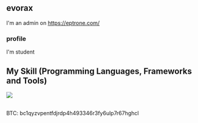 ## evorax

I'm an admin on https://eptrone.com/

### profile

I'm student

## My Skill (Programming Languages, Frameworks and Tools)

<img src="https://skillicons.dev/icons?i=python,golang,zig,javascript,rust" /> <br /><br />

BTC: bc1qyzvpentfdjrdp4h493346r3fy6ulp7r67hghcl
<!--
**evorax/evorax** is a ✨ _special_ ✨ repository because its `README.md` (this file) appears on your GitHub profile.

Here are some ideas to get you started:

- 🔭 I’m currently working on ...
- 🌱 I’m currently learning ...
- 👯 I’m looking to collaborate on ...
- 🤔 I’m looking for help with ...
- 💬 Ask me about ...
- 📫 How to reach me: ...
- 😄 Pronouns: ...
- ⚡ Fun fact: ...
-->
